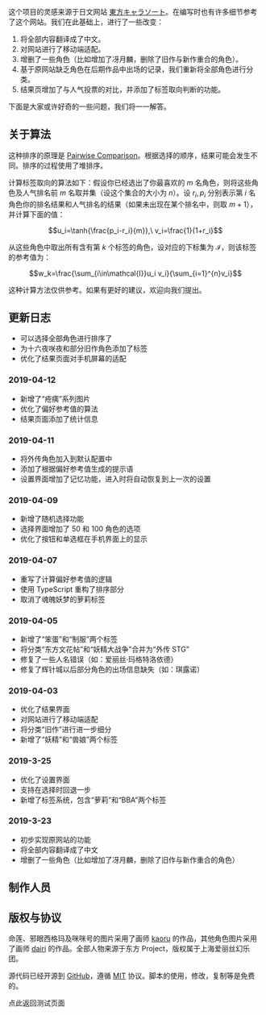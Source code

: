这个项目的灵感来源于日文网站 [東方キャラソート](http://readalittle.net/sort/)。在编写时也有许多细节参考了这个网站。我们在此基础上，进行了一些改变：

1. 将全部内容翻译成了中文。
2. 对网站进行了移动端适配。
3. 增删了一些角色（比如增加了冴月麟，删除了旧作与新作重合的角色）。
4. 基于原网站缺乏角色在后期作品中出场的记录，我们重新将全部角色进行分类。
5. 结果页增加了与人气投票的对比，并添加了标签取向判断的功能。

下面是大家或许好奇的一些问题，我们将一一解答。

## 关于算法

这种排序的原理是 [Pairwise Comparison](https://en.wikipedia.org/wiki/Pairwise_comparison)。根据选择的顺序，结果可能会发生不同。排序的过程使用了堆排序。

计算标签取向的算法如下：假设你已经选出了你最喜欢的 $m$ 名角色，则将这些角色及人气排名前 $m$ 名取并集（设这个集合的大小为 $n$）。设 $r_i,p_i$ 分别表示第 $i$ 名角色你的排名结果和人气排名的结果（如果未出现在某个排名中，则取 $m+1$），并计算下面的值：

$$u_i=\tanh{\frac{p_i-r_i}{m}},\ v_i=\frac{1}{1+r_i}$$

从这些角色中取出所有含有第 $k$ 个标签的角色，设对应的下标集为 $\mathcal{I}$，则该标签的参考值为：

$$w_k=\frac{\sum_{i\in\mathcal{I}}u_i v_i}{\sum_{i=1}^{n}v_i}$$

这种计算方法仅供参考。如果有更好的建议，欢迎向我们提出。

## 更新日志

- 可以选择全部角色进行排序了
- 为十六夜咲夜和部分旧作角色添加了标签
- 优化了结果页面对手机屏幕的适配

### 2019-04-12

- 新增了“疮痍”系列图片
- 优化了偏好参考值的算法
- 结果页面添加了统计信息

### 2019-04-11

- 将外传角色加入到默认配置中
- 添加了根据偏好参考值生成的提示语
- 设置界面增加了记忆功能，进入时将自动恢复到上一次的设置

### 2019-04-09

- 新增了随机选择功能
- 选择界面增加了 50 和 100 角色的选项
- 优化了按钮和单选框在手机界面上的显示

### 2019-04-07

- 重写了计算偏好参考值的逻辑
- 使用 TypeScript 重构了排序部分
- 取消了魂魄妖梦的萝莉标签

### 2019-04-05

- 新增了“笨蛋”和“制服”两个标签
- 将分类“东方文花帖”和“妖精大战争”合并为“外传 STG”
- 修复了一些人名错误（如：爱丽丝·玛格特洛依德）
- 修复了辉针城以后部分角色的出场信息缺失（如：琪露诺）

### 2019-04-03

- 优化了结果界面
- 对网站进行了移动端适配
- 将分类“旧作”进行进一步细分
- 新增了“妖精”和“兽娘”两个标签

### 2019-3-25

- 优化了设置界面
- 支持在选择时回退一步
- 新增了标签系统，包含“萝莉”和“BBA”两个标签

### 2019-3-23

- 初步实现原网站的功能
- 将全部内容翻译成了中文
- 增删了一些角色（比如增加了冴月麟，删除了旧作与新作重合的角色）

## 制作人员

<author-view name="shigma"/>
<author-view name="kouchya"/>

## 版权与协议

命莲、邪眼西格玛及咪咪号的图片采用了画师 [kaoru](https://www.pixiv.net/member_illust.php?id=743845) 的作品，其他角色图片采用了画师 [dairi](https://www.pixiv.net/member_illust.php?id=4920496) 的作品。全部人物来源于东方 Project，版权属于上海爱丽丝幻乐团。

源代码已经开源到 [GitHub](https://github.com/uzkk/favorite)，遵循 [MIT](https://mit-license.org/) 协议。脚本的使用，修改，复制等是免费的。

<p>
  <router-link :to="UZKK_FAVORITE_BASE">点此返回测试页面</router-link>
</p>
